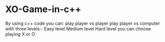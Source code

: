 # XO-Game-in-c++
By using c++ code you can:
play player vs player
play player vs computer with three levels:-
Easy level
Medium level
Hard level
you can choose playing X or O
